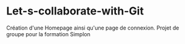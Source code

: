 # Let-s-collaborate-with-Git
Création d'une Homepage ainsi qu'une page de connexion. 
Projet de groupe pour la formation Simplon
